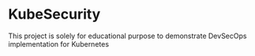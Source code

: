# KubeSecurity
This project is solely for educational purpose to demonstrate DevSecOps implementation for Kubernetes
